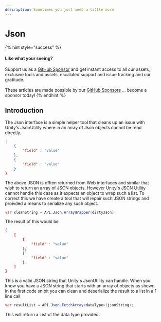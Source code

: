 ```yaml
---
description: Sometimes you just need a little more
---
```


# Json

{% hint style="success" %}
#### Like what your seeing?

Support us as a [GitHub Sponsor](../../../where-to-buy/become-a-sponsor.md) and get instant access to all our assets, exclusive tools and assets, escalated support and issue tracking and our gratitude.\
\
These articles are made possible by our [GitHub Sponsors](../../../where-to-buy/become-a-sponsor.md) ... become a sponsor today!
{% endhint %}

## Introduction

The Json interface is a simple helper tool that cleans up an issue with Unity's JsonUtility where in an array of Json objects cannot be read directly.

```json
[
    {
        "field" : "value"
    },
    {
        "field" : "value"
    }
}
```

The above JSON is offten returned from Web interfaces and similar that wish to return an array of JSON objects. However Unity's JSON Utility cannot handle this case as it expects an object to wrap such a list. To correct this we have create a tool that will repair such JSON strings and proivded a means to serialize any such object.

```csharp
var cleanString = API.Json.ArrayWrapper(dirtyJson);
```

The result of this would be

```json
{
    [
        {
            "field" : "value"
        },
        {
            "field" : "value"
        }
    ]
}
```

This is a valid JSON string that Unity's JsonUtility can handle. When you know you have a JSON string that starts with an array of objects as shown in the first code snipit you can clean and deserialize the result to a list in a 1 line call

```csharp
var resultList = API.Json.FetchArray<dataType>(jsonString);
```

This will return a List of the data type provided.
